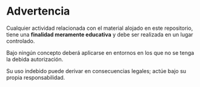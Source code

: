 # Advertencia

Cualquier actividad relacionada con el material alojado en este repositorio, tiene una **finalidad meramente educativa** y debe ser realizada en un lugar controlado.

Bajo ningún concepto deberá aplicarse en entornos en los que no se tenga la debida autorización.

Su uso indebido puede derivar en consecuencias legales; actúe bajo su propia responsabilidad.
